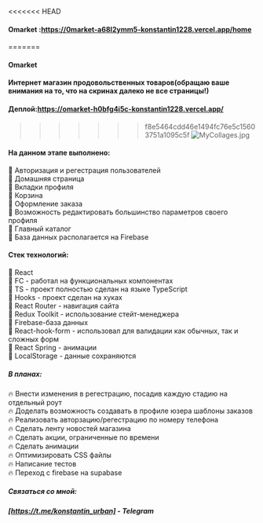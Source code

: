 <<<<<<< HEAD
#### Omarket :https://0market-a68l2ymm5-konstantin1228.vercel.app/home
=======
#### Omarket
#### Интернет магазин продовольственных товаров(обращаю ваше внимания на то, что на скринах далеко не все страницы!)
#### Деплой:https://omarket-h0bfg4i5c-konstantin1228.vercel.app/
>>>>>>> f8e5464cdd46e1494fc76e5c15603751a1095c5f
![MyCollages.jpg](https://i.ibb.co/P5snZFT/My-Collages-2.jpg) 

#### На данном этапе выполнено:
:star2: Авторизация и регестрация пользователей <br>
:star2: Домашняя страница<br>
:star2: Вкладки профиля <br>
:star2: Корзина<br>
:star2: Оформление заказа<br>
:star2: Возможность редактировать большинство параметров своего профиля<br>
:star2: Главный каталог<br>
:star2: База данных располагается на Firebase <br>

#### Cтек технологий:
:star2: React  <br>
:star2: FC - работал на функциональных компонентах <br>
:star2: TS - проект полностью сделан на языке TypeScript <br>
:star2: Hooks - проект сделан на хуках <br>
:star2: React Router - навигация сайта <br>
:star2: Redux Toolkit - использование стейт-менеджера <br>
:star2: Firebase-база данных <br>
:star2: React-hook-form - использовал для валидации как обычных, так и сложных форм <br>
:star2: React Spring - анимации <br>
:star2: LocalStorage - данные сохраняются

##### В планах:
:fire: Внести изменения в регестрацию, посадив каждую стадию на отдельный роут <br>
:fire: Доделать возможность создавать в профиле юзера шаблоны заказов <br>
:fire: Реализовать авторзацию/регестрацию по номеру телефона <br>
:fire: Сделать ленту новостей магазина<br>
:fire: Сделать акции, ограниченные по времени<br>
:fire: Сделать анимации<br>
:fire: Оптимизировать CSS файлы<br>
:fire: Написание тестов<br>
:fire: Переход с firebase на supabase<br>


##### Связаться со мной: 
##### [https://t.me/konstantin_urban] - Telegram
